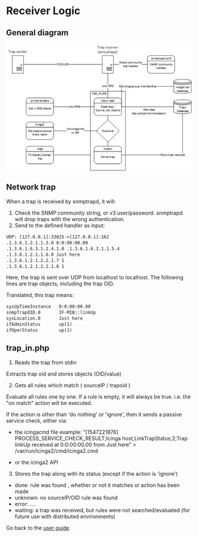 Receiver Logic
===============


General diagram
---------------


![diag](img/receiver-diagram.jpg)

Network trap 
---------------

When a trap is received by snmptrapd, it will:

1. Check the SNMP community string, or v3 user/password. snmptrapd will drop traps with the wrong authentication.
2. Send to the defined handler as input:

```
UDP: [127.0.0.1]:33025->[127.0.0.1]:162
.1.3.6.1.2.1.1.3.0 0:0:00:00.00
.1.3.6.1.6.3.1.1.4.1.0 .1.3.6.1.6.3.1.1.5.4
.1.3.6.1.2.1.1.6.0 Just here
.1.3.6.1.2.1.2.2.1.7 1
.1.3.6.1.2.1.2.2.1.8 1
```
Here, the trap is sent over UDP from localhost to localhost. The following lines are trap objects, including the trap OID.

Translated, this trap means: 

```
sysUpTimeInstance	0:0:00:00.00
snmpTrapOID.0		IF-MIB::linkUp
sysLocation.0		Just here
ifAdminStatus		up(1)
ifOperStatus		up(1)
```

trap_in.php
---------------

1) Reads the trap from stdin

Extracts trap oid and stores objects (OID/value)

2) Gets all rules which match ( sourceIP / trapoid )

Evaluate all rules one by one.
If a rule is empty, it will always be true. i.e. the "on match" action will be executed.

If the action is other than 'do nothing' or 'ignore', then it sends a passive service check, either via:

* the icingacmd file
example: "[1547221876] PROCESS_SERVICE_CHECK_RESULT;Icinga host;LinkTrapStatus;2;Trap linkUp received at 0:0:00:00.00 from Just here" > /var/run/icinga2/cmd/icinga2.cmd

* or the icinga2 API

3) Stores the trap along with its status (except if the action is 'ignore')
- done: rule was found , whether or not it matches or action has been made
- unknown: no sourceIP/OID rule was found
- error: ....
- waiting: a trap was received, but rules were not searched/evaluated (for future use with distributed environments)


Go back to the [user guide](02-userguide.md).
